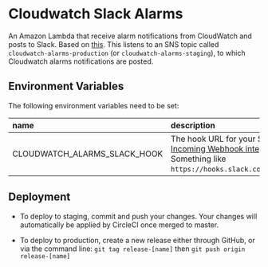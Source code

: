 # Cloudwatch Slack Alarms

An Amazon Lambda that receive alarm notifications from CloudWatch and posts to Slack. Based on [this](https://github.com/ashiina/aws-lambda-cloudwatch-slack). This listens to an SNS topic called `cloudwatch-alarms-production` (or `cloudwatch-alarms-staging`), to which Cloudwatch alarms notifications are posted.

## Environment Variables

The following environment variables need to be set:

| name | description |
|:-----------|:------------|
| CLOUDWATCH_ALARMS_SLACK_HOOK | The hook URL for your Slack [Incoming Webhook integration](https://api.slack.com/incoming-webhooks). Something like `https://hooks.slack.com/{path}`. |

## Deployment

* To deploy to staging, commit and push your changes. Your changes will automatically be applied by CircleCI once merged to master.

* To deploy to production, create a new release either through GitHub, or via the command line: `git tag release-[name]` then `git push origin release-[name]`
